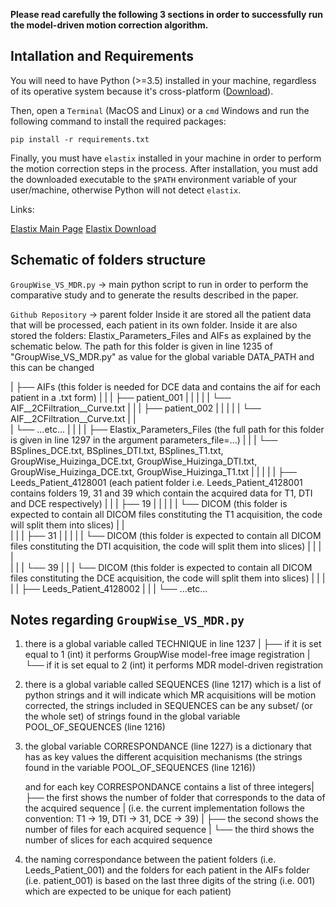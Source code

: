 **Please read carefully the following 3 sections in order to successfully run the model-driven motion correction algorithm.**

## Intallation and Requirements

You will need to have Python (>=3.5) installed in your machine, regardless of its operative system because it's cross-platform ([Download](https://www.python.org/downloads/)).

Then, open a `Terminal` (MacOS and Linux) or a `cmd` Windows and run the following command to install the required packages:

`pip install -r requirements.txt`

Finally, you must have `elastix` installed in your machine in order to perform the motion correction steps in the process. After installation, you must add the downloaded executable to the `$PATH` environment variable of your user/machine, otherwise Python will not detect `elastix`.

Links:

[Elastix Main Page](https://elastix.lumc.nl/)
[Elastix Download](https://github.com/SuperElastix/elastix/releases/tag/5.0.1)


## Schematic of folders structure

`GroupWise_VS_MDR.py` -> main python script to run in order to perform the comparative study and to generate the results described in the paper.

`Github Repository` -> parent folder
                  Inside it are stored all the patient data that will be processed, each patient in its own folder.
                  Inside it are also stored the folders: Elastix_Parameters_Files and AIFs as explained by the schematic below.
                  The path for this folder is given in line 1235 of "GroupWise_VS_MDR.py" as value for the global variable DATA_PATH and this can be changed


|
├── AIFs (this folder is needed for DCE data and contains the aif for each patient in a .txt form)
|    |
|    ├── patient_001
|    |          |
|    |          └── AIF__2CFiltration__Curve.txt
|    |
|    ├── patient_002
|    |           |
|    |           └── AIF__2CFiltration__Curve.txt
|    |  
|    └── ...etc...
|
|
|
|
├── Elastix_Parameters_Files (the full path for this folder is given in line 1297 in the argument parameters_file=...)
|    |
|    └── BSplines_DCE.txt, BSplines_DTI.txt, BSplines_T1.txt, GroupWise_Huizinga_DCE.txt, GroupWise_Huizinga_DTI.txt, GroupWise_Huizinga_DCE.txt, GroupWise_Huizinga_T1.txt 
|
|
|
|
|
├── Leeds_Patient_4128001 (each patient folder i.e. Leeds_Patient_4128001 contains folders 19, 31 and 39 which contain the acquired data for T1, DTI and DCE respectively)
|         |
|         ├── 19
|         |    |
|         |    └── DICOM (this folder is expected to contain all DICOM files constituting the T1 acquisition, the code will split them into slices)
|         |                    
|         |
|         ├── 31
|         |    |
|         |    └── DICOM (this folder is expected to contain all DICOM files constituting the DTI acquisition, the code will split them into slices)
|         | 
|         |                    
|         |
|         └── 39
|              |
|              └── DICOM (this folder is expected to contain all DICOM files constituting the DCE acquisition, the code will split them into slices)
|
|
|
|
|
├── Leeds_Patient_4128002
|
|
|
└── ...etc...


## Notes regarding `GroupWise_VS_MDR.py`
 
1) there is a global variable called TECHNIQUE in line 1237  |
                                                             ├── if it is set equal to 1 (int) it performs GroupWise model-free image registration
                                                             |
                                                             └── if it is set equal to 2 (int) it performs MDR model-driven registration



2) there is a global variable called SEQUENCES (line 1217) which is a list of python strings and it will indicate which MR acquisitions will be motion corrected,
   the strings included in SEQUENCES can be any subset/ (or the whole set) of strings found in the global variable POOL_OF_SEQUENCES (line 1216) 


3) the global variable CORRESPONDANCE (line 1227) is a dictionary that has as key values the different acquisition mechanisms (the strings found in the variable POOL_OF_SEQUENCES (line 1216))
   
   and for each key CORRESPONDANCE contains a list of three integers|
                                                                    ├── the first shows the number of folder that corresponds to the data of the acquired sequence 
                                                                    |   (i.e. the current implementation follows the convention: T1 -> 19, DTI -> 31, DCE -> 39)
                                                                    |
                                                                    ├── the second shows the number of files for each acquired sequence
                                                                    | 
                                                                    └── the third shows the number of slices for each acquired sequence


4) the naming correspondance between the patient folders (i.e. Leeds_Patient_001) and the folders for each patient in the AIFs folder (i.e. patient_001) is based on the last three digits of the string (i.e. 001) which are expected to be unique for each patient)
